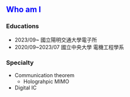 ## <font color=#0000FF>Who am I</font>
### Educations
- 2023/09~ 國立陽明交通大學電子所
- 2020/09~2023/07 國立中央大學 電機工程學系
### Specialty
- Communication theorem
  - Holograhpic MIMO
- Digital IC

<!--
**leefazhen/leefazhen** is a ✨ _special_ ✨ repository because its `README.md` (this file) appears on your GitHub profile.
Here are some ideas to get you started:

- 🔭 I’m currently working on ...
- 🌱 I’m currently learning ...
- 👯 I’m looking to collaborate on ...
- 🤔 I’m looking for help with ...
- 💬 Ask me about ...
- 📫 How to reach me: ...
- 😄 Pronouns: ...
- ⚡ Fun fact: ...
-->
